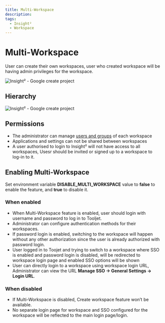 ```yaml
---
title: Multi-Workspace
description: 
tags:
  - Insight²
  - Workspace
---
```


# Multi-Workspace

User can create their own workspaces, user who created workspace will be having admin privileges for the workspace.


![Insight² - Google create project](/_images/insight2/multiworkspace/multi-workspace.gif)

## Hierarchy



![Insight² - Google create project](/_images/insight2/multiworkspace/Tooljet-workspace.png)



## Permissions

- The administrator can manage [users and groups](/insight2/tutorial/manage-users-groups/) of each workspace
- Applications and settings can not be shared between workspaces
- A user authorised to login to Insight² will not have access to all workspaces, Usesr should be invited or signed up to a workspace to log-in to it.

## Enabling Multi-Workspace

Set environment variable **DISABLE_MULTI_WORKSPACE** value to **false**  to enable the feature, and **true**  to disable it.

### When enabled

- When Multi-Workspace feature is enabled, user should login with username and password to log in to Tooljet.
- Administrator can configure authentication methods for their workspaces.
- If password login is enabled, switching to the workspace will happen without any other authorization since the user is already authorized with password login.
- User logged in to Toojet and trying to switch to a workspace where SSO is enabled and password login is disabled, will be redirected to workspace login page and enabled SSO options will be shown
- User can directly login to a workspace using workspace login URL, Administrator can view the URL **Manage SSO -> General Settings -> Login URL**.

### When disabled

- If Multi-Workspace is disabled, Create workspace feature won’t be available.
- No separate login page for workspace and SSO configured for the workspace will be reflected to the main login page/login.
